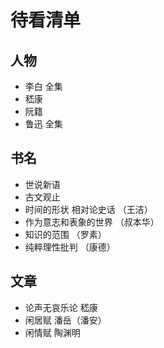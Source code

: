 #  待看清单

## 人物

* 李白 全集
* 嵇康
* 阮籍
* 鲁迅 全集

## 书名

* 世说新语
* 古文观止
* 时间的形状 相对论史话 （王洁）
* 作为意志和表象的世界 （叔本华）
* 知识的范围 （罗素）
* 纯粹理性批判 （康德）

## 文章

* 论声无哀乐论 嵇康
* 闲居赋 潘岳（潘安）
* 闲情赋 陶渊明
